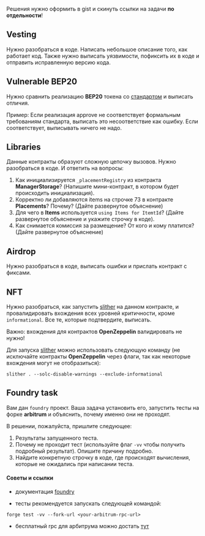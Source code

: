 Решения нужно оформить в gist и скинуть ссылки на задачи **по отдельности**!

## Vesting
Нужно разобраться в коде. Написать небольшое описание того, как работает код.
Также нужно выписать уязвимости, пофиксить их в коде и отправить исправленную версию кода.

## Vulnerable BEP20
Нужно сравнить реализацию **BEP20** токена со [стандартом](https://github.com/bnb-chain/BEPs/blob/master/BEPs/BEP20.md) и выписать отличия.

Пример: Если реализация approve не соответствует формальным требованиям стандарта, выписать это несоответствие как ошибку. 
Если соответствует, выписывать ничего не надо.

## Libraries
Данные контракты образуют сложную цепочку вызовов. Нужно разобраться в коде. И ответить на вопросы:
1. Как инициализируется `_placementRegistry` из контракта **ManagerStorage**? (Напишите мини-контракт, в котором будет происходить инициализация).
2. Корректно ли добавляются items на строчке 73 в контракте **Placements**? Почему? (Дайте развернутое объяснение)
3. Для чего в **Items** используется `using Items for ItemtId`? (Дайте развернутое объяснение и укажите строчку в коде).
4. Как снимается комиссия за размещение? От кого и кому платится?  (Дайте развернутое объяснение)

## Airdrop
Нужно разобраться в коде, выписать ошибки и прислать контракт с фиксами.

## NFT
Нужно разобраться, как запустить [slither](https://github.com/crytic/slither) на данном контракте, и провалидировать вхождения всех уровней критичности, кроме `informational`. Все те, которые подтвердите, выписать.

Важно: вхождения для контрактов **OpenZeppelin** валидировать не нужно!


Для запуска [slither](https://github.com/crytic/slither) можно использовать следующую команду (не исключайте контракты **OpenZeppelin** через флаги, так как некоторые вхождения могут не отобразиться):
```
slither . --solc-disable-warnings --exclude-informational
```


## Foundry task

Вам дан `foundry` проект. Ваша задача установить его, запустить тесты на форке **arbitrum** и объяснить, почему именно они не проходят.

В решении, пожалуйста, пришлите следующее:

1. Результаты запущенного теста.
2. Почему не проходит тест (используйте флаг `-vv` чтобы получить подробный результат). Опишите причину подробно.
3. Найдите конкретную строчку в коде, где происходят вычисления, которые не ожидались при написании теста.

#### Советы и ссылки

- документация [foundry](https://book.getfoundry.sh/)

- тесты рекомендуется запускать следующей командой:

```solidity
forge test -vv --fork-url <your-arbitrum-rpc-url>
```

- бесплатный rpc для арбитрума можно достать [тут](https://www.ankr.com/)
